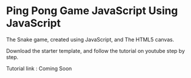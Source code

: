 # Ping Pong Game JavaScript Using JavaScript
The Snake game, created using JavaScript, and The HTML5 canvas.

Download the starter template, and follow the tutorial on youtube step by step.

Tutorial link : Coming Soon
